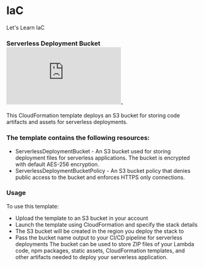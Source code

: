 # IaC
Let's Learn IaC
### Serverless Deployment Bucket ![click here](https://github.com/c4rb0nx1/IaC/blob/side/cloudformation-template-S3-Bucket.json).
This CloudFormation template deploys an S3 bucket for storing code artifacts and assets for serverless deployments.

### The template contains the following resources:
- ServerlessDeploymentBucket - An S3 bucket used for storing deployment files for serverless applications. The bucket is encrypted with default AES-256 encryption.
- ServerlessDeploymentBucketPolicy - An S3 bucket policy that denies public access to the bucket and enforces HTTPS only connections.

### Usage
To use this template:
- Upload the template to an S3 bucket in your account
- Launch the template using CloudFormation and specify the stack details
- The S3 bucket will be created in the region you deploy the stack to
- Pass the bucket name output to your CI/CD pipeline for serverless deployments
The bucket can be used to store ZIP files of your Lambda code, npm packages, static assets, CloudFormation templates, and other artifacts needed to deploy your serverless application.
